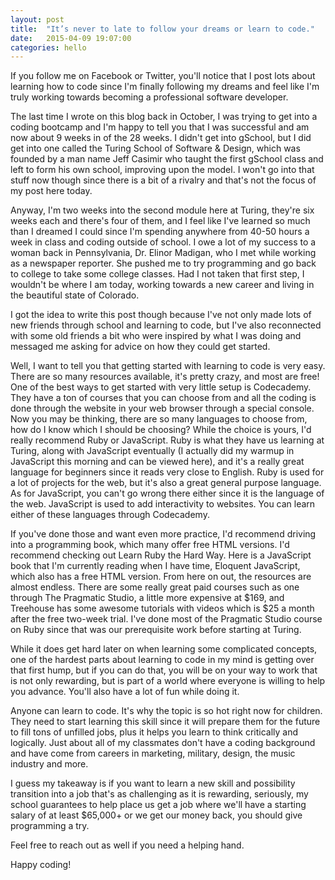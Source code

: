 ```yaml
---
layout: post
title:  "It’s never to late to follow your dreams or learn to code."
date:   2015-04-09 19:07:00
categories: hello
---
```

If you follow me on Facebook or Twitter, you'll notice that I post lots about learning how to code since I'm finally following my dreams and feel like I'm truly working towards becoming a professional software developer.

The last time I wrote on this blog back in October, I was trying to get into a coding bootcamp and I'm happy to tell you that I was successful and am now about 9 weeks in of the 28 weeks. I didn't get into gSchool, but I did get into one called the Turing School of Software & Design, which was founded by a man name Jeff Casimir who taught the first gSchool class and left to form his own school, improving upon the model. I won't go into that stuff now though since there is a bit of a rivalry and that's not the focus of my post here today.

Anyway, I'm two weeks into the second module here at Turing, they're six weeks each and there's four of them, and I feel like I've learned so much than I dreamed I could since I'm spending anywhere from 40-50 hours a week in class and coding outside of school. I owe a lot of my success to a woman back in Pennsylvania, Dr. Elinor Madigan, who I met while working as a newspaper reporter. She pushed me to try programming and go back to college to take some college classes. Had I not taken that first step, I wouldn't be where I am today, working towards a new career and living in the beautiful state of Colorado.

I got the idea to write this post though because I've not only made lots of new friends through school and learning to code, but I've also reconnected with some old friends a bit who were inspired by what I was doing and messaged me asking for advice on how they could get started.

Well, I want to tell you that getting started with learning to code is very easy. There are so many resources available, it's pretty crazy, and most are free! One of the best ways to get started with very little setup is Codecademy. They have a ton of courses that you can choose from and all the coding is done through the website in your web browser through a special console. Now you may be thinking, there are so many languages to choose from, how do I know which I should be choosing? While the choice is yours, I'd really recommend Ruby or JavaScript. Ruby is what they have us learning at Turing, along with JavaScript eventually (I actually did my warmup in JavaScript this morning and can be viewed here), and it's a really great language for beginners since it reads very close to English. Ruby is used for a lot of projects for the web, but it's also a great general purpose language. As for JavaScript, you can't go wrong there either since it is the language of the web. JavaScript is used to add interactivity to websites. You can learn either of these languages through Codecademy.

If you've done those and want even more practice, I'd recommend driving into a programming book, which many offer free HTML versions. I'd recommend checking out Learn Ruby the Hard Way. Here is a JavaScript book that I'm currently reading when I have time, Eloquent JavaScript, which also has a free HTML version. From here on out, the resources are almost endless. There are some really great paid courses such as one through The Pragmatic Studio, a little more expensive at $169, and Treehouse has some awesome tutorials with videos which is $25 a month after the free two-week trial. I've done most of the Pragmatic Studio course on Ruby since that was our prerequisite work before starting at Turing.

While it does get hard later on when learning some complicated concepts, one of the hardest parts about learning to code in my mind is getting over that first hump, but if you can do that, you will be on your way to work that is not only rewarding, but is part of a world where everyone is willing to help you advance. You'll also have a lot of fun while doing it.

Anyone can learn to code. It's why the topic is so hot right now for children. They need to start learning this skill since it will prepare them for the future to fill tons of unfilled jobs, plus it helps you learn to think critically and logically. Just about all of my classmates don't have a coding background and have come from careers in marketing, military, design, the music industry and more.

<!-- Photo from Rachel Scott, VP Marketing at Quick Left,  after she spoke to us at Turing last week! (I'm there sitting at the table giving double thumbs-up)
Photo from Rachel Scott, VP Marketing at Quick Left, after she spoke to us at Turing last week! (I'm there sitting at the table giving double thumbs-up) -->
I guess my takeaway is if you want to learn a new skill and possibility transition into a job that's as challenging as it is rewarding, seriously, my school guarantees to help place us get a job where we'll have a starting salary of at least $65,000+ or we get our money back, you should give programming a try.

Feel free to reach out as well if you need a helping hand.

Happy coding!
